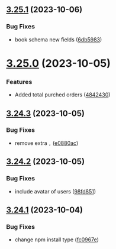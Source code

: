 ## [3.25.1](https://github.com/hossainchisty/LeafLine-Server/compare/v3.25.0...v3.25.1) (2023-10-06)


### Bug Fixes

* book schema new fields ([6db5983](https://github.com/hossainchisty/LeafLine-Server/commit/6db5983f39113f9cc489da6a8ca07acb77c70e9e))



# [3.25.0](https://github.com/hossainchisty/LeafLine-Server/compare/v3.24.3...v3.25.0) (2023-10-05)


### Features

* Added total purched orders ([4842430](https://github.com/hossainchisty/LeafLine-Server/commit/4842430d7291e496f0aa0deb98313cd2503867ca))



## [3.24.3](https://github.com/hossainchisty/LeafLine-Server/compare/v3.24.2...v3.24.3) (2023-10-05)


### Bug Fixes

* remove extra ```,``` ([e0880ac](https://github.com/hossainchisty/LeafLine-Server/commit/e0880ac353c9b2db9553ce917a95844a1b2030e1))



## [3.24.2](https://github.com/hossainchisty/LeafLine-Server/compare/v3.24.1...v3.24.2) (2023-10-05)


### Bug Fixes

* include avatar of users ([98fd851](https://github.com/hossainchisty/LeafLine-Server/commit/98fd851b245fd563b869009568e685e45ee8edab))



## [3.24.1](https://github.com/hossainchisty/LeafLine-Server/compare/v3.24.0...v3.24.1) (2023-10-04)


### Bug Fixes

* change npm install type ([fc0967e](https://github.com/hossainchisty/LeafLine-Server/commit/fc0967ee9d75675a73c8d110c9033db155e22caa))



